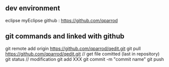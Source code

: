 dev environment
----------------------------------------
eclipse
myEclipse
github : https://github.com/qparrod



git commands and linked with github
----------------------------------------
git remote add origin https://github.com/qparrod/qedit.git
git pull https://github.com/qparrod/qedit.git   // get file comitted (last in repository)
git status
// modification
git add XXX
git commit -m "commit name"
git push 